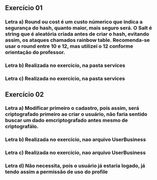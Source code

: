 ## Exercício 01

### Letra a) Round ou cost é um custo númerico que indica a segurança do hash, quanto maior, mais seguro será. O Salt é string que é aleatória criada antes de criar o hash, evitando assim, os ataques chamados rainbow table. Recomenda-se usar o round entre 10 e 12, mas utilizei o 12 conforme orientação do professor.

### Letra b) Realizada no exercício, na pasta services

### Letra c) Realizada no exercício, na pasta services

## Exercício 02

### Letra a) Modificar primeiro o cadastro, pois assim, será criptografado primeiro ao criar o usuário, não faria sentido buscar um dado emcriptografado antes mesmo de criptografálo.

### Letra b) Realizada no exercício, nao arquivo UserBusiness

### Letra c) Realizada no exercício, nao arquivo UserBusiness

### Letra d) Não necessita, pois o usuário já estaria logado, já tendo assim a permissão de uso do profile
